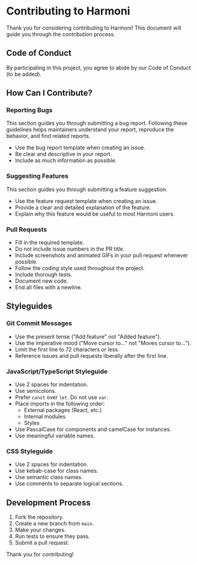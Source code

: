 # Contributing to Harmoni

Thank you for considering contributing to Harmoni! This document will guide you through the contribution process.

## Code of Conduct

By participating in this project, you agree to abide by our Code of Conduct (to be added).

## How Can I Contribute?

### Reporting Bugs

This section guides you through submitting a bug report. Following these guidelines helps maintainers understand your report, reproduce the behavior, and find related reports.

- Use the bug report template when creating an issue.
- Be clear and descriptive in your report.
- Include as much information as possible.

### Suggesting Features

This section guides you through submitting a feature suggestion.

- Use the feature request template when creating an issue.
- Provide a clear and detailed explanation of the feature.
- Explain why this feature would be useful to most Harmoni users.

### Pull Requests

- Fill in the required template.
- Do not include issue numbers in the PR title.
- Include screenshots and animated GIFs in your pull request whenever possible.
- Follow the coding style used throughout the project.
- Include thorough tests.
- Document new code.
- End all files with a newline.

## Styleguides

### Git Commit Messages

- Use the present tense ("Add feature" not "Added feature").
- Use the imperative mood ("Move cursor to..." not "Moves cursor to...").
- Limit the first line to 72 characters or less.
- Reference issues and pull requests liberally after the first line.

### JavaScript/TypeScript Styleguide

- Use 2 spaces for indentation.
- Use semicolons.
- Prefer `const` over `let`. Do not use `var`.
- Place imports in the following order:
  - External packages (React, etc.)
  - Internal modules
  - Styles
- Use PascalCase for components and camelCase for instances.
- Use meaningful variable names.

### CSS Styleguide

- Use 2 spaces for indentation.
- Use kebab-case for class names.
- Use semantic class names.
- Use comments to separate logical sections.

## Development Process

1. Fork the repository.
2. Create a new branch from `main`.
3. Make your changes.
4. Run tests to ensure they pass.
5. Submit a pull request.

Thank you for contributing!